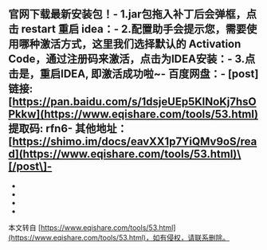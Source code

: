 **官网下载最新安装包！**-
1.jar包拖入补丁后会弹框，点击 restart 重启 idea：-
2.配置助手会提示您，需要使用哪种激活方式，这里我们选择默认的 Activation Code，通过注册码来激活，点击为IDEA安装：-
3.点击是，重启IDEA, 即激活成功啦~-
百度网盘：-
\[post\]链接: [https://pan.baidu.com/s/1dsjeUEp5KlNoKj7hsOPkkw](https://www.eqishare.com/tools/53.html) 提取码: rfn6-
其他地址：[https://shimo.im/docs/eavXX1p7YiQMv9oS/read](https://www.eqishare.com/tools/53.html)\[/post\]-
-
-
-
-

-

本文转自 [https://www.eqishare.com/tools/53.html](https://www.eqishare.com/tools/53.html)，如有侵权，请联系删除。